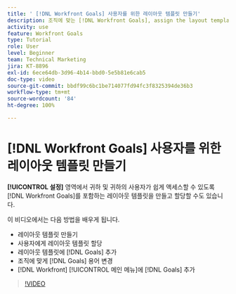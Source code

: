 ```yaml
---
title: ' [!DNL Workfront Goals] 사용자를 위한 레이아웃 템플릿 만들기'
description: 조직에 맞는 [!DNL Workfront Goals], assign the layout template to users, and change [!DNL Goals] 용어를 사용하여 레이아웃 템플릿을 만드는 방법에 대해 알아봅니다.
activity: use
feature: Workfront Goals
type: Tutorial
role: User
level: Beginner
team: Technical Marketing
jira: KT-8896
exl-id: 6ece64db-3d96-4b14-bbd0-5e5b81e6cab5
doc-type: video
source-git-commit: bbdf99c6bc1be714077fd94fc3f8325394de36b3
workflow-type: tm+mt
source-wordcount: '84'
ht-degree: 100%

---
```


# [!DNL Workfront Goals] 사용자를 위한 레이아웃 템플릿 만들기

**[!UICONTROL 설정]** 영역에서 귀하 및 귀하의 사용자가 쉽게 액세스할 수 있도록 [!DNL Workfront Goals]를 포함하는 레이아웃 템플릿을 만들고 할당할 수도 있습니다.

이 비디오에서는 다음 방법을 배우게 됩니다.

* 레이아웃 템플릿 만들기
* 사용자에게 레이아웃 템플릿 할당
* 레이아웃 템플릿에 [!DNL Goals] 추가
* 조직에 맞게 [!DNL Goals] 용어 변경
* [!DNL Workfront] [!UICONTROL 메인 메뉴]에 [!DNL Goals] 추가

>[!VIDEO](https://video.tv.adobe.com/v/3416493/?quality=12&learn=on&enablevpops=1&captions=kor)

<!--
Learn more graphic
-->
